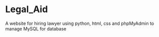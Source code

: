 # Legal_Aid
A website for hiring lawyer using python, html, css and phpMyAdmin to manage MySQL for database
